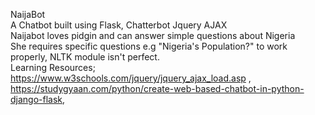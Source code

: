 NaijaBot
<br/>
A Chatbot built using Flask, Chatterbot   Jquery AJAX
<br/>
Naijabot loves pidgin and can answer simple questions about Nigeria
<br/>
She requires specific questions e.g "Nigeria's Population?" to work properly, NLTK module isn't perfect.
<br/>
Learning Resources; https://www.w3schools.com/jquery/jquery_ajax_load.asp ,
<br/>https://studygyaan.com/python/create-web-based-chatbot-in-python-django-flask, 
